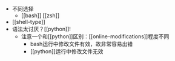 - 不同选择
  - [[bash]] [[zsh]]
- [[shell-type]]
- 语法太讨厌？[[python]]!
  - 注意一个和[[python]]区别：[[online-modifications]]程度不同
    - bash运行中修改文件有效，故非常容易出错
    - [[python]]运行中修改文件无效
